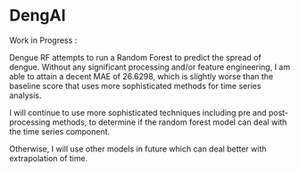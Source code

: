 # DengAI

Work in Progress : 

Dengue RF attempts to run a Random Forest to predict the spread of dengue. Without any significant processing and/or feature engineering,
I am able to attain a decent MAE of 26.6298, which is slightly worse than the baseline score that uses more sophisticated methods for time
series analysis. 

I will continue to use more sophisticated techniques including pre and post-processing methods, to determine if the random forest model can 
deal with the time series component. 

Otherwise, I will use other models in future which can deal better with extrapolation of time. 
